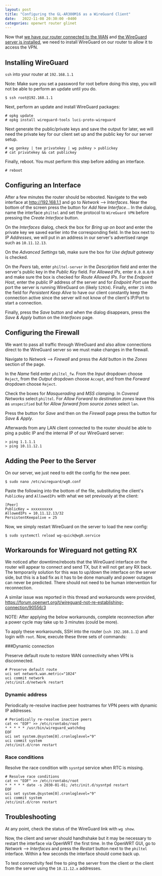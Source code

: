 ```yaml
---
layout: post
title: "Configuring the GL-AR300M16 as a WireGuard Client"
date:   2022-11-08 20:30:00 -0400
categories: openwrt router glinet
---
```


Now that [we have our router connected to the WAN](./2022-11-08-configuring-the-glar300m16-as-a-routed-client.md) and [the WireGuard server is installed](./2022-11-08-configuring-a-wireguard-server.md), we need to install WireGuard on our router to allow it to access the VPN.

## Installing WireGuard

`ssh` into your router at `192.168.1.1`  

Note: Make sure you set a password for root before doing this step, you will not be able to perform an update until you do.

```
$ ssh root@192.168.1.1
```

Next, perform an update and install WireGuard packages:

```
# opkg update
# opkg install wireguard-tools luci-proto-wireguard
```

Next generate the public/private keys and save the output for later, we will need the private key for our client set up and the public key for our server setup.

```
# wg genkey | tee privatekey | wg pubkey > publickey
# cat privatekey && cat publickey
```

Finally, reboot. You must perform this step before adding an interface.

```
# reboot
```

## Configuring an Interface

After a few minutes the router should be rebooted. Navigate to the web interface at http://192.168.1.1 and go to *Network* --> *Interfaces*. Near the bottom of the screen press the button for *Add New Interface...* In the dialog, name the interface `philtel` and set the protocol to `WireGuard VPN` before pressing the *Create Interface* button.

On the *Interfaces* dialog, check the box for *Bring up on boot* and enter the private key we saved earlier into the corresponding field. In the box next to *IP Addresses*, we will put in an address in our server's advertised range such as `10.11.12.13`.

On the *Advanced Settings* tab, make sure the box for *Use default gateway* is checked.

On the *Peers* tab, enter `philtel-server` in the *Description* field and enter the server's public key in the *Public Key* field. For *Allowed IPs*, enter `0.0.0.0/0` and make sure the box is checked for *Route Allowed IPs*. For the *Endpoint Host*, enter the public IP address of the server and for *Endpoint Port* use the port the server is running WireGuard on (likely `52934`). Finally, enter `25` into the field for *Persistent Keep Alive* to have our client constantly keep the connection active since the server will not know of the client's IP/Port to start a connection.

Finally, press the *Save* button and when the dialog disappears, press the *Save & Apply* button on the *Interfaces* page.

## Configuring the Firewall

We want to pass all traffic through WireGuard and also allow connections direct to the WireGuard server so we must make changes in the firewall.

Navigate to *Network* --> *Firewall* and press the *Add* button in the *Zones* section of the page.

In the *Name* field enter `philtel_fw`. From the *Input* dropdown choose `Reject`, from the *Output* dropdown choose `Accept`, and from the *Forward* dropdown choose `Reject`.

Check the boxes for *Masquerading* and *MSS clamping*. In *Covered Networks* select `philtel`. For *Allow Forward to destination zones* leave this as `unspecified` but for *Allow forward from source zones* select `lan`.

Press the button for *Save* and then on the *Firewall* page press the button for *Save & Apply*.

Afterwards from any LAN client connected to the router should be able to ping a public IP and the internal IP of our WireGuard server:

```
> ping 1.1.1.1
> ping 10.11.12.1
```

## Adding the Peer to the Server

On our server, we just need to edit the config for the new peer.

```
$ sudo nano /etc/wireguard/wg0.conf
```

Paste the following into the bottom of the file, substituting the client's `PublicKey` and `AllowedIPs` with what we set previously at the client:

```
[Peer]
PublicKey = xxxxxxxxxx
AllowedIPs = 10.11.12.13/32
PersistentKeepalive = 25
```

Now, we simply restart WireGuard on the server to load the new config:

```
$ sudo systemctl reload wg-quick@wg0.service
```

## Workarounds for Wireguard not getting RX 

We noticed after downtime/reboots that the WireGuard interface on the router will appear to connect and send TX, but it will not get any RX back. The temporarily solution for this was to up/down the interface on the server side, but this is a bad fix as it has to be done manually and power outages can never be predicted. There should not need to be human intervention for reconnection.  

A similar issue was reported in this thread and workarounds were provided, https://forum.openwrt.org/t/wireguard-not-re-establishing-connection/90556/3  

NOTE: After applying the below workarounds, complete reconnection after a power cycle may take up to 3 minutes (could be more).  

To apply these workarounds, SSH into the router (`ssh 192.168.1.1`) and login with `root`. Now, execute these three sets of commands:  

###Dynamic connection

Preserve default route to restore WAN connectivity when VPN is disconnected.

```
# Preserve default route
uci set network.wan.metric="1024"
uci commit network
/etc/init.d/network restart
```

### Dynamic address

Periodically re-resolve inactive peer hostnames for VPN peers with dynamic IP addresses.

```
# Periodically re-resolve inactive peers
cat << "EOF" >> /etc/crontabs/root
* * * * * /usr/bin/wireguard_watchdog
EOF
uci set system.@system[0].cronloglevel="9"
uci commit system
/etc/init.d/cron restart
```

### Race conditions

Resolve the race condition with `sysntpd` service when RTC is missing.

```
# Resolve race conditions
cat << "EOF" >> /etc/crontabs/root
* * * * * date -s 2030-01-01; /etc/init.d/sysntpd restart
EOF
uci set system.@system[0].cronloglevel="9"
uci commit system
/etc/init.d/cron restart
```

## Troubleshooting

At any point, check the status of the WireGuard link with `wg show`.

Now, the client and server should handhshake but it may be necessary to restart the interface via OpenWRT the first time. In the OpenWRT GUI, go to *Network* --> *Interfaces* and press the *Restart* button next to the `philtel` interface. Within a few seconds the interface should come back up.

To test connectivity feel free to ping the server from the client or the client from the server using the `10.11.12.x` addresses.
